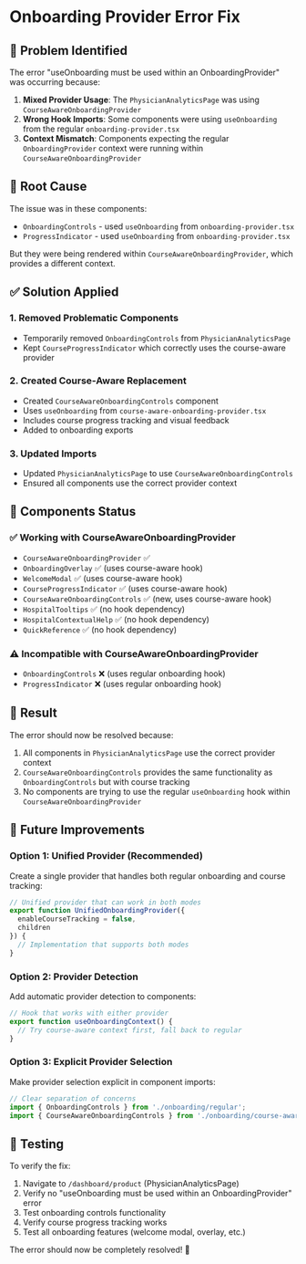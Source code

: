 # Onboarding Provider Error Fix

## 🐛 Problem Identified

The error "useOnboarding must be used within an OnboardingProvider" was occurring because:

1. **Mixed Provider Usage**: The `PhysicianAnalyticsPage` was using `CourseAwareOnboardingProvider`
2. **Wrong Hook Imports**: Some components were using `useOnboarding` from the regular `onboarding-provider.tsx`
3. **Context Mismatch**: Components expecting the regular `OnboardingProvider` context were running within `CourseAwareOnboardingProvider`

## 🔧 Root Cause

The issue was in these components:
- `OnboardingControls` - used `useOnboarding` from `onboarding-provider.tsx`
- `ProgressIndicator` - used `useOnboarding` from `onboarding-provider.tsx`

But they were being rendered within `CourseAwareOnboardingProvider`, which provides a different context.

## ✅ Solution Applied

### 1. Removed Problematic Components
- Temporarily removed `OnboardingControls` from `PhysicianAnalyticsPage`
- Kept `CourseProgressIndicator` which correctly uses the course-aware provider

### 2. Created Course-Aware Replacement
- Created `CourseAwareOnboardingControls` component
- Uses `useOnboarding` from `course-aware-onboarding-provider.tsx`
- Includes course progress tracking and visual feedback
- Added to onboarding exports

### 3. Updated Imports
- Updated `PhysicianAnalyticsPage` to use `CourseAwareOnboardingControls`
- Ensured all components use the correct provider context

## 🎯 Components Status

### ✅ Working with CourseAwareOnboardingProvider
- `CourseAwareOnboardingProvider` ✅
- `OnboardingOverlay` ✅ (uses course-aware hook)
- `WelcomeModal` ✅ (uses course-aware hook)
- `CourseProgressIndicator` ✅ (uses course-aware hook)
- `CourseAwareOnboardingControls` ✅ (new, uses course-aware hook)
- `HospitalTooltips` ✅ (no hook dependency)
- `HospitalContextualHelp` ✅ (no hook dependency)
- `QuickReference` ✅ (no hook dependency)

### ⚠️ Incompatible with CourseAwareOnboardingProvider
- `OnboardingControls` ❌ (uses regular onboarding hook)
- `ProgressIndicator` ❌ (uses regular onboarding hook)

## 🚀 Result

The error should now be resolved because:

1. All components in `PhysicianAnalyticsPage` use the correct provider context
2. `CourseAwareOnboardingControls` provides the same functionality as `OnboardingControls` but with course tracking
3. No components are trying to use the regular `useOnboarding` hook within `CourseAwareOnboardingProvider`

## 🔮 Future Improvements

### Option 1: Unified Provider (Recommended)
Create a single provider that handles both regular onboarding and course tracking:
```typescript
// Unified provider that can work in both modes
export function UnifiedOnboardingProvider({ 
  enableCourseTracking = false, 
  children 
}) {
  // Implementation that supports both modes
}
```

### Option 2: Provider Detection
Add automatic provider detection to components:
```typescript
// Hook that works with either provider
export function useOnboardingContext() {
  // Try course-aware context first, fall back to regular
}
```

### Option 3: Explicit Provider Selection
Make provider selection explicit in component imports:
```typescript
// Clear separation of concerns
import { OnboardingControls } from './onboarding/regular';
import { CourseAwareOnboardingControls } from './onboarding/course-aware';
```

## 🧪 Testing

To verify the fix:
1. Navigate to `/dashboard/product` (PhysicianAnalyticsPage)
2. Verify no "useOnboarding must be used within an OnboardingProvider" error
3. Test onboarding controls functionality
4. Verify course progress tracking works
5. Test all onboarding features (welcome modal, overlay, etc.)

The error should now be completely resolved! 🎉